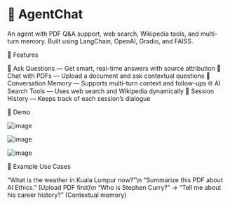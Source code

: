# 🧠 AgentChat
An agent with PDF Q&amp;A support, web search, Wikipedia tools, and multi-turn memory. Built using LangChain, OpenAI, Gradio, and FAISS.

🚀 Features

🔎 Ask Questions — Get smart, real-time answers with source attribution
📄 Chat with PDFs — Upload a document and ask contextual questions
🧠 Conversation Memory — Supports multi-turn context and follow-ups
🌐 AI Search Tools — Uses web search and Wikipedia dynamically
💾 Session History — Keeps track of each session’s dialogue

📸 Demo

![image](https://github.com/user-attachments/assets/669c93b5-a3b6-4c2d-a72f-da69d0033f66)

![image](https://github.com/user-attachments/assets/62a8db52-1162-41d7-8c4d-5450b4ed8c38)

![image](https://github.com/user-attachments/assets/d7bd6f94-9542-4680-aa4a-65d954cbdd53)

🧪 Example Use Cases

“What is the weather in Kuala Lumpur now?”\n
“Summarize this PDF about AI Ethics.” (Upload PDF first)\n
“Who is Stephen Curry?” → “Tell me about his career history?” (Contextual memory)
